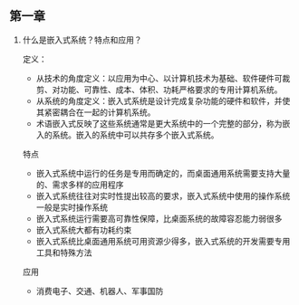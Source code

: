 ## 第一章

1. 什么是嵌入式系统？特点和应用？

   定义：

   - 从技术的角度定义：以应用为中心、以计算机技术为基础、软件硬件可裁剪、对功能、可靠性、成本、体积、功耗严格要求的专用计算机系统。
   - 从系统的角度定义：嵌入式系统是设计完成复杂功能的硬件和软件，并使其紧密耦合在一起的计算机系统。
   - 术语嵌入式反映了这些系统通常是更大系统中的一个完整的部分，称为嵌入的系统。嵌入的系统中可以共存多个嵌入式系统。

   特点

   - 嵌入式系统中运行的任务是专用而确定的，而桌面通用系统需要支持大量的、需求多样的应用程序
   - 嵌入式系统往往对实时性提出较高的要求，嵌入式系统中使用的操作系统一般是实时操作系统
   - 嵌入式系统运行需要高可靠性保障，比桌面系统的故障容忍能力弱很多
   - 嵌入式系统大都有功耗约束
   - 嵌入式系统比桌面通用系统可用资源少得多，嵌入式系统的开发需要专用工具和特殊方法

   应用

   - 消费电子、交通、机器人、军事国防
